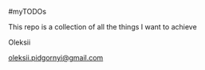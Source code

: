 #myTODOs

This repo is a collection of all the things I want to achieve

Oleksii

oleksii.pidgornyi@gmail.com

